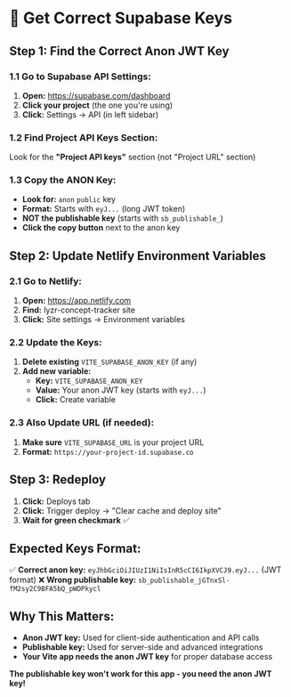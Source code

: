 # 🔑 Get Correct Supabase Keys

## **Step 1: Find the Correct Anon JWT Key**

### **1.1 Go to Supabase API Settings:**
1. **Open:** https://supabase.com/dashboard
2. **Click your project** (the one you're using)
3. **Click:** Settings → API (in left sidebar)

### **1.2 Find Project API Keys Section:**
Look for the **"Project API keys"** section (not "Project URL" section)

### **1.3 Copy the ANON Key:**
- **Look for:** `anon` `public` key
- **Format:** Starts with `eyJ...` (long JWT token)
- **NOT the publishable key** (starts with `sb_publishable_`)
- **Click the copy button** next to the anon key

## **Step 2: Update Netlify Environment Variables**

### **2.1 Go to Netlify:**
1. **Open:** https://app.netlify.com
2. **Find:** lyzr-concept-tracker site
3. **Click:** Site settings → Environment variables

### **2.2 Update the Keys:**
1. **Delete existing** `VITE_SUPABASE_ANON_KEY` (if any)
2. **Add new variable:**
   - **Key:** `VITE_SUPABASE_ANON_KEY`
   - **Value:** Your anon JWT key (starts with `eyJ...`)
   - **Click:** Create variable

### **2.3 Also Update URL (if needed):**
1. **Make sure** `VITE_SUPABASE_URL` is your project URL
2. **Format:** `https://your-project-id.supabase.co`

## **Step 3: Redeploy**

1. **Click:** Deploys tab
2. **Click:** Trigger deploy → "Clear cache and deploy site"
3. **Wait for green checkmark** ✅

## **Expected Keys Format:**

✅ **Correct anon key:** `eyJhbGciOiJIUzI1NiIsInR5cCI6IkpXVCJ9.eyJ...` (JWT format)
❌ **Wrong publishable key:** `sb_publishable_jGTnxSl-fM2sy2C9BFA5bQ_pWDPkycl`

## **Why This Matters:**

- **Anon JWT key:** Used for client-side authentication and API calls
- **Publishable key:** Used for server-side and advanced integrations
- **Your Vite app needs the anon JWT key** for proper database access

**The publishable key won't work for this app - you need the anon JWT key!**